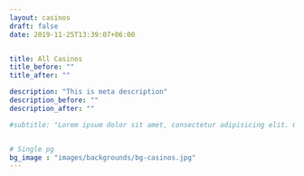 ```yaml
---
layout: casinos
draft: false
date: 2019-11-25T13:39:07+06:00


title: All Casinos
title_before: ""
title_after: ""

description: "This is meta description"
description_before: ""
description_after: ""

#subtitle: "Lorem ipsum dolor sit amet, consectetur adipisicing elit. Quibusdam, tempora?"


# Single pg
bg_image : "images/backgrounds/bg-casinos.jpg"
---
```

